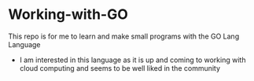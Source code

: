 # Working-with-GO

This repo is for me to learn and make small programs with the GO Lang Language
- I am interested in this language as it is up and coming to working with cloud computing and seems to be well liked in the community

